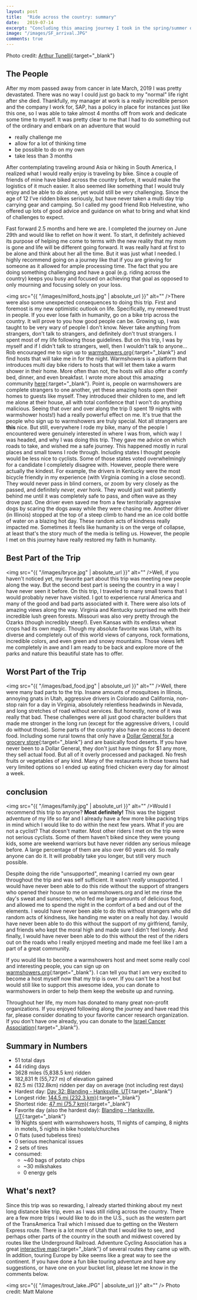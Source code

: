 ```yaml
---
layout: post
title:  "Ride across the country: summary"
date:   2019-07-14
excerpt: "Concluding this amazing journey I took in the spring/summer of 2019"
image: "/images/SF_arrival.JPG"
comments: true
---
```

Photo credit: [Arthur Tunelli](https://www.instagram.com/theartofnutelli/){:target="_blank"}

## The People
After my mom passed away from cancer in late March, 2019 I was pretty devastated. There was no way I could just go back to my "normal" life right after she died. Thankfully, my manager at work is a really incredible person and the company I work for, SAP, has a policy in place for instances just like this one, so I was able to take almost 4 months off from work and dedicate some time to myself. It was pretty clear to me that I had to do something out of the ordinary and embark on an adventure that would
- really challenge me
- allow for a lot of thinking time
- be possible to do on my own
- take less than 3 months

After contemplating traveling around Asia or hiking in South America, I realized what I would really enjoy is traveling by bike. Since a couple of friends of mine have biked across the country before, it would make the logistics of it much easier. It also seemed like something that I would truly enjoy and be able to do alone, yet would still be very challenging. Since the age of 12 I’ve ridden bikes seriously, but have never taken a multi day trip carrying gear and camping. So I called my good friend Rob Helvestine, who offered up lots of good advice and guidance on what to bring and what kind of challenges to expect. 

Fast forward 2.5 months and here we are. I completed the journey on June 29th and would like to reflet on how it went. 
To start, it definitely achieved its purpose of helping me come to terms with the new reality that my mom is gone and life will be different going forward. It was really hard at first to be alone and think about her all the time. But it was just what I needed. I highly recommend going on a journey like that if you are grieving for someone as it allowed for ample processing time. The fact that you are doing something challenging and have a goal (e.g. riding across the country) keeps you busy and focused on achieving that goal as opposed to only mourning and focusing solely on your loss.

<span class="image left"><img src="{{ "/images/milford_hosts.jpg" | absolute_url }}" alt="" /></span>There were also some unexpected consequences to doing this trip. First and foremost is my new optimistic outlook on life. Specifically, my renewed trust in people. If you ever lose faith in humanity, go on a bike trip across the country. It will prove to you how good people can be. Growing up, I was taught to be very wary of people I don't know. Never take anything from strangers, don't talk to strangers, and definitely don't trust strangers. I spent most of my life following those guidelines. But on this trip, I was by myself and if I didn't talk to strangers, well, then I wouldn't talk to anyone... Rob encouraged me to sign up to [warmshowers.org](https://www.warmshowers.org){:target="_blank"} and find hosts that will take me in for the night. Warmshowers is a platform that introduces multi day bike riders to hosts that will let them take a warm shower in their home. More often than not, the hosts will also offer a comfy bed, dinner, and even breakfast. I wrote more about this amazing community [here](https://www.instagram.com/p/BxdWg2sB57-/){:target="_blank"}. Point is, people on warmshowers are complete strangers to one another, yet these amazing hosts open their homes to guests like myself. They introduced their children to me, and left me alone at their house, all with total confidence that I won't do anything malicious. Seeing that over and over along the trip (I spent 19 nights with warmshower hosts!) had a really powerful effect on me. It's true that the people who sign up to warmshowers are truly special. Not all strangers are <b>this</b> nice. But still, everywhere I rode my bike, many of the people I encountered were genuinely interested in where I was from, which way I was headed, and why I was doing this trip. They gave me advice on which roads to take, and wished me a safe journey. This happened mostly in rural places and small towns I rode through. Including states I thought people would be less nice to cyclists. Some of those states voted overwhelmingly for a candidate I completely disagree with. However, people there were actually the kindest. For example, the drivers in Kentucky were the most bicycle friendly in my experience (with Virginia coming in a close second). They would never pass in blind corners, or zoom by very closely as the passed, and definitely <i>never, ever</i> honk. They would just wait patiently behind me until it was completely safe to pass, and often wave as they drove past. One driver even saved me from a few territorially aggressive dogs by scaring the dogs away while they were chasing me. Another driver (in Illinois) stopped at the top of a steep climb to hand me an ice cold bottle of water on a blazing hot day. These random acts of kindness really impacted me. Sometimes it feels like humanity is on the verge of collapse, at least that's the story much of the media is telling us. However, the people I met on this journey have really restored my faith in humanity.

## Best Part of the Trip
<span class="image right"><img src="{{ "/images/bryce.jpg" | absolute_url }}" alt="" /></span>Well, if you haven't noticed yet, my favorite part about this trip was meeting new people along the way. But the second best part is seeing the country in a way I have never seen it before. On this trip, I traveled to many small towns that I would probably never have visited. I got to experience rural America and many of the good and bad parts associated with it. There were also lots of amazing views along the way. Virginia and Kentucky surprised me with their incredible lush green forests. Missouri was also very pretty through the Ozarks (though incredibly steep!). Even Kansas with its endless wheat crops had its own magic. Though my absolute favorite was Utah, with its diverse and completely out of this world views of canyons, rock formations, incredible colors, and even green and snowy mountains. Those views left me completely in awe and I am ready to be back and explore more of the parks and nature this beautiful state has to offer.

## Worst Part of the Trip
<span class="image left"><img src="{{ "/images/bad_food.jpg" | absolute_url }}" alt="" /></span>Well, there were many bad parts to the trip. Insane amounts of mosquitoes in Illinois, annoying gnats in Utah, aggressive drivers in Colorado and California, non-stop rain for a day in Virginia, absolutely relentless headwinds in Nevada, and long stretches of road without services. But honestly, none of it was really that bad. These challenges were all just good character builders that made me stronger in the long run (except for the aggressive drivers, I could do without those). Some parts of the country also have no access to decent food. Including some rural towns that only have a [Dollar General for a grocery store](https://www.npr.org/2017/12/11/569815331/loving-and-hating-dollar-general-in-rural-america){:target="_blank"} and are basically food deserts. If you have never been to a Dollar General, they don't just have things for $1 any more, they sell actual food. But all of it overly processed and packaged. No fresh fruits or vegetables of any kind. Many of the restaurants in those towns had very limited options so I ended up eating fried chicken every day for almost a week.

## conclusion
<span class="image right"><img src="{{ "/images/family.jpg" | absolute_url }}" alt="" /></span>Would I recommend this trip to anyone? <b>Most definitely!</b> This was the biggest adventure of my life so far and I already have a few more bike packing trips in mind which I would like to do within the next few years. What if you are not a cyclist? That doesn't matter. Most other riders I met on the trip were not serious cyclists. Some of them haven't biked since they were young kids, some are weekend warriors but have never ridden any serious mileage before. A large percentage of them are also over 60 years old. So really anyone can do it. It will probably take you longer, but still very much possible. 

Despite doing the ride "unsupported", meaning I carried my own gear throughout the trip and was self sufficient. It wasn't <i>really</i> unsupported. I would have never been able to do this ride without the support of strangers who opened their house to me on warmshowers.org and let me rinse the day's sweat and sunscreen, who fed me large amounts of delicious food, and allowed me to spend the night in the comfort of a bed and out of the elements. I would have never been able to do this without strangers who did random acts of kindness, like handing me water on a really hot day. I would have never been able to do this without the support of my girlfriend, family, and friends who kept the moral high and made sure I didn't feel lonely. And finally, I would have never been able to do this without the rest of the riders out on the roads who I really enjoyed meeting and made me feel like I am a part of a great community.

If you would like to become a warmshowers host and meet some really cool and interesting people, you can sign up on [warmshowers.org](https://www.warmshowers.org){:target="_blank"}. I can tell you that I am very excited to become a host myself now that my trip is over. If you can't be a host but would still like to support this awesome idea, you can donate to warmshowers in order to help them keep the website up and running.

Throughout her life, my mom has donated to many great non-profit organizations. If you enjoyed following along the journey and have read this far, please consider donating to your favorite cancer research organization. If you don't have one already, you can donate to the [Israel Cancer Association](http://en.cancer.org.il/template_e/publications.aspx?maincat=39){:target="_blank"}.

## Summary in Numbers
- 51 total days
- 44 riding days
- 3628 miles (5,838.5 km) ridden
- 182,831 ft (55,727 m) of elevation gained
- 82.5 mi (132.8km) ridden per day on average (not including rest days)
- Hardest day: [Day 32: Blanding - Hanksville, UT](https://www.strava.com/activities/2456403597){:target="_blank"}
- Longest ride: [144.5 mi (232.3 km)](https://www.strava.com/activities/2472601725){:target="_blank"}
- Shortest ride: [47 mi (75.7 km)](https://www.strava.com/activities/2368275220){:target="_blank"}
- Favorite day (also the hardest day): [Blanding - Hanksville, UT](https://www.strava.com/activities/2456403597){:target="_blank"}
- 19 Nights spent with warmshowers hosts, 11 nights of camping, 8 nights in motels, 5 nights in bike hostels/churches
- 0 flats (used tubeless tires)
- 0 serious mechanical issues
- 2 sets of tires
- consumed:
    - ~40 bags of potato chips
    - ~30 milkshakes
    - 0 energy gels

## What's next?
Since this trip was so rewarding, I already started thinking about my next long distance bike trip, even as I was still riding across the country. There are a few more trips I would like to do in the U.S., such as the western part of the TransAmerica Trail which I missed due to getting on the Western Express route. There is a lot more of Utah that I would like to see, and perhaps other parts of the country in the south and midwest covered by routes like the Underground Railroad. Adventure Cycling Association has a great [interactive map](https://www.adventurecycling.org/routes-and-maps/adventure-cycling-route-network/interactive-network-map/){:target="_blank"} of several routes they came up with. In addition, touring Europe by bike seems like a great way to see the continent. If you have done a fun bike touring adventure and have any suggestions, or have one on your bucket list, please let me know in the comments below. 

<span class="image fit"><img src="{{ "/images/trout_lake.JPG" | absolute_url }}" alt="" /></span>
Photo credit: Matt Malone